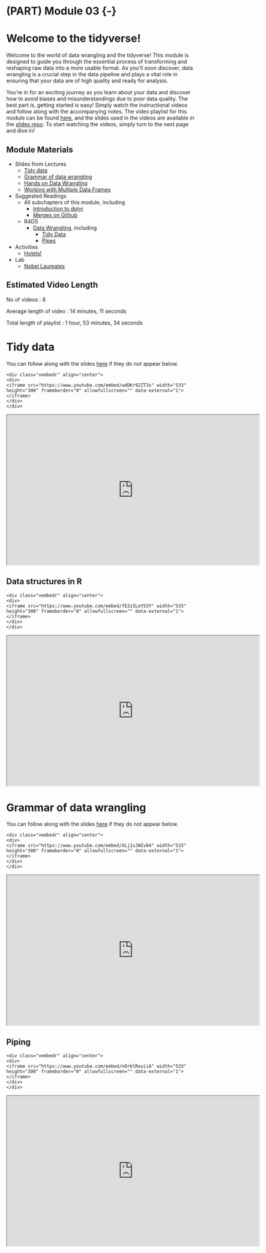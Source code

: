 # (PART) Module 03 {-}





# Welcome to the tidyverse!

Welcome to the world of data wrangling and the tidyverse! This module is designed to guide you through the essential process of transforming and reshaping raw data into a more usable format. As you'll soon discover, data wrangling is a crucial step in the data pipeline and plays a vital role in ensuring that your data are of high quality and ready for analysis.

You're in for an exciting journey as you learn about your data and discover how to avoid biases and misunderstandings due to poor data quality. The best part is, getting started is easy! Simply watch the instructional videos and follow along with the accompanying notes. The video playlist for this module can be found [here][pl_03], and the slides used in the videos are available in the [slides repo][course_slides]. To start watching the videos, simply turn to the next page and dive in!


## Module Materials

* Slides from Lectures
  * [Tidy data][d07_tidy]
  * [Grammar of data wrangling][d08_grammar]
  * [Hands on Data Wrangling][d09_wrangle]
  * [Working with Multiple Data Frames][d10_dfs]
* Suggested Readings
  * All subchapters of this module, including
      * [Introduction to dplyr](#dplyr_intro)
      * [Merges on Github](#merges)
  * R4DS     
      * [Data Wrangling](https://r4ds.had.co.nz/wrangle-intro.html), including
        * [Tidy Data](https://r4ds.had.co.nz/tidy-data.html)
        * [Pipes](https://r4ds.had.co.nz/pipes.html)
* Activities
  * [Hotels!](https://github.com/DataScience4Psych/ae-04-hotels-datawrangling)
* Lab
  * [Nobel Laureates](#lab03)

## Estimated Video Length

<!--https://ytplaylist-len.herokuapp.com/ -->


No of videos : 8

Average length of video : 14 minutes, 11 seconds

Total length of playlist : 1 hour, 53 minutes, 34 seconds



# Tidy data

You can follow along with the slides [here][d07_tidy] if they do not appear below.


```{=html}
<div class="vembedr" align="center">
<div>
<iframe src="https://www.youtube.com/embed/wdDKr92ZT3s" width="533" height="300" frameborder="0" allowfullscreen="" data-external="1"></iframe>
</div>
</div>
```



<iframe src="https://datascience4psych.github.io/slides/d07_tidy/d07_tidy.html" width="672" height="400px" data-external="1"></iframe>

## Data structures in R


```{=html}
<div class="vembedr" align="center">
<div>
<iframe src="https://www.youtube.com/embed/fE2zILoY53Y" width="533" height="300" frameborder="0" allowfullscreen="" data-external="1"></iframe>
</div>
</div>
```


<iframe src="https://datascience4psych.github.io/slides/d07_tidy/d07_tidy.html#11" width="672" height="400px" data-external="1"></iframe>


# Grammar of data wrangling

You can follow along with the slides [here][d08_grammar] if they do not appear below.


```{=html}
<div class="vembedr" align="center">
<div>
<iframe src="https://www.youtube.com/embed/XLj1sJWIv84" width="533" height="300" frameborder="0" allowfullscreen="" data-external="1"></iframe>
</div>
</div>
```

<iframe src="https://datascience4psych.github.io/slides/d08_grammar/d08_grammar.html" width="672" height="400px" data-external="1"></iframe>

## Piping


```{=html}
<div class="vembedr" align="center">
<div>
<iframe src="https://www.youtube.com/embed/nOrblReuiiA" width="533" height="300" frameborder="0" allowfullscreen="" data-external="1"></iframe>
</div>
</div>
```



<iframe src="https://datascience4psych.github.io/slides/d08_grammar/d08_grammar.html#19" width="672" height="400px" data-external="1"></iframe>



<!--DS4P Links-->
[course_web]: https://datascience4psych.github.io/DataScience4Psych
[course_git]: https://github.com/DataScience4Psych/DataScience4Psych
[course_repo]: https://github.com/DataScience4Psych
[course_slides]: https://github.com/DataScience4Psych/slides
[course_syllabus]: https://smasongarrison.github.io/syllabi/ 
<!-- https://smasongarrison.github.io/syllabi/data-science.html -->
[syllabi]: https://smasongarrison.github.io/syllabi
[pl_00]: https://www.youtube.com/playlist?list=PLKrrdtYgOUYaEAnJX20Ryy4OSie375rVY
[pl_01]: https://www.youtube.com/playlist?list=PLKrrdtYgOUYao_7t5ycK4KDXNKaY-ECup
[pl_02]: https://www.youtube.com/playlist?list=PLKrrdtYgOUYZmr_T3PnuxjVIlj0C0kUNI
[pl_03]: https://www.youtube.com/playlist?list=PLKrrdtYgOUYaHmjzdRvfg0yhOIYQnfjwE
[pl_04]: https://www.youtube.com/playlist?list=PLKrrdtYgOUYYWFcel6_vp8__RUKLxhX4y
[pl_05]: https://www.youtube.com/playlist?list=PLKrrdtYgOUYYMIguiV1F8RagMYibTY4iW
[pl_06]: https://www.youtube.com/playlist?list=PLKrrdtYgOUYYV_KDod3Mk9-RmtFXii9Dv
[pl_07]: https://www.youtube.com/watch?list=PLKrrdtYgOUYZxvEvQ8-PcWrOY_dwY_ETI
[pl_08]: https://www.youtube.com/playlist?list=PLKrrdtYgOUYZgOzYB_dmauw55M7jXvsdo
[pl_09]: https://www.youtube.com/playlist?list=PLKrrdtYgOUYbaiTmldRY2ddsLrHp3z6yO
[pl_10]: https://www.youtube.com/playlist?list=PLKrrdtYgOUYbPw5iYzYEzoOKa7mJKNIhq
[pl_11]: https://www.youtube.com/playlist?list=PLKrrdtYgOUYZ-u6LzBbanrNFoeLHKaLL6
[pl_12]: https://www.youtube.com/playlist?list=PLKrrdtYgOUYbwRS-9Htmb80_t1NG-021e
[pl_13]: https://www.youtube.com/playlist?list=PLKrrdtYgOUYbWGmSnbLIYwdLOnGm6une6
[pl_14]: https://www.youtube.com/playlist?list=PLKrrdtYgOUYbWGmSnbLIYwdLOnGm6une6
[pl_15]: https://www.youtube.com/playlist?list=PLKrrdtYgOUYa5MoYrV8EsWQ5jIr5ZYMpM
[pl_all]: https://www.youtube.com/playlist?list=PLKrrdtYgOUYZomNqf-1dtCDW94ySdLv-9


<!--AE Links-->
[ae01a_unvotes]: https://github.com/DataScience4Psych/ae01a_unvotes
[ae01b_covid]: https://github.com/DataScience4Psych/ae01b_covid
[ae02_bechdel]: https://github.com/DataScience4Psych/ae-02-bechdel-rmarkdown
[ae03_starwars]: https://github.com/DataScience4Psych/ae-03-starwars-dataviz


<!-- Lab Links-->

[lab01_hello]: https://github.com/DataScience4Psych/lab-01-hello-r

<!--Slides-->
[d01_welcome]: https://datascience4psych.github.io/slides/d01_welcome/d01_welcome.html
[d02_toolkit]: https://datascience4psych.github.io/slides/d02_toolkit/d02_toolkit.html
[d03_dataviz]: https://datascience4psych.github.io/slides/d03_dataviz/d03_dataviz.html
[d04_ggplot2]: https://datascience4psych.github.io/slides/d04_ggplot2/d04_ggplot2.html
[d05_viznum]: https://datascience4psych.github.io/slides/d05_viznum/d05_viznum.html
[d06_vizcat]: https://datascience4psych.github.io/slides/d06_vizcat/d06_vizcat.html
[d07_tidy]: https://datascience4psych.github.io/slides/d07_tidy/d07_tidy.html
[d08_grammar]: https://datascience4psych.github.io/slides/d08_grammar/d08_grammar.html
[d09_wrangle]: https://datascience4psych.github.io/slides/d09_wrangle/d09_wrangle.html
[d10_dfs]: https://datascience4psych.github.io/slides/d10_dfs/d10_dfs.html
[d11_types]: https://datascience4psych.github.io/slides/d11_types/d11_types.html
[d12_import]: https://datascience4psych.github.io/slides/d12_import/d12_import.html
[d13_goodviz]: https://datascience4psych.github.io/slides/d13_goodviz/d13_goodviz.html
[d13b_moreggplot]: https://datascience4psych.github.io/slides/d13_goodviz/d13b_moreggplot.html
[d14_confound]: https://datascience4psych.github.io/slides/d14_confound/d14_confound.html
[d15_goodtalk]: https://datascience4psych.github.io/slides/d15_goodtalk/d15_goodtalk.html
[d16_webscraping]: https://datascience4psych.github.io/slides/d16_webscraping/d16_webscraping.html
[d17_functions]: https://datascience4psych.github.io/slides/d17_functions/d17_functions.html
[d18_ethics]: https://datascience4psych.github.io/slides/d18_ethics/d18_ethics.html
[d19_bias]: https://datascience4psych.github.io/slides/d19_bias/d19_bias.html


<!--externals-->

[stat545]: https://stat545.com
[r4ds]: https://r4ds.had.co.nz
[cran]: https://cloud.r-project.org
